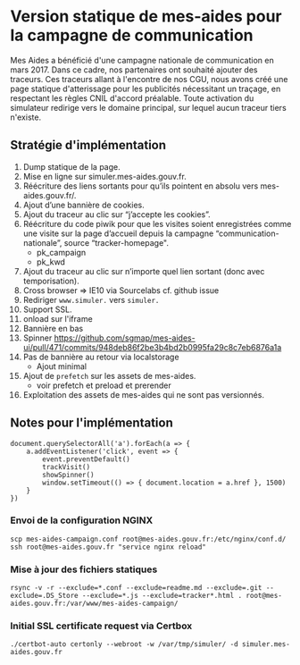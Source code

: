 # Version statique de mes-aides pour la campagne de communication

Mes Aides a bénéficié d'une campagne nationale de communication en mars 2017. Dans ce cadre, nos partenaires ont souhaité ajouter des traceurs. Ces traceurs allant à l'encontre de nos CGU, nous avons créé une page statique d'atterissage pour les publicités nécessitant un traçage, en respectant les règles CNIL d'accord préalable. Toute activation du simulateur redirige vers le domaine principal, sur lequel aucun traceur tiers n'existe.

## Stratégie d'implémentation

1. Dump statique de la page.
2. Mise en ligne sur simuler.mes-aides.gouv.fr.
3. Réécriture des liens sortants pour qu’ils pointent en absolu vers mes-aides.gouv.fr/.
4. Ajout d’une bannière de cookies.
5. Ajout du traceur au clic sur “j’accepte les cookies”.
6. Réécriture du code piwik pour que les visites soient enregistrées comme une visite sur la page d’accueil depuis la campagne “communication-nationale”, source “tracker-homepage".
    * pk_campaign
    * pk_kwd
7. Ajout du traceur au clic sur n’importe quel lien sortant (donc avec temporisation).
71. Cross browser => IE10 via Sourcelabs cf. github issue
72. Rediriger `www.simuler.` vers `simuler.`
8. Support SSL.
81. onload sur l'iframe
82. Bannière en bas
83. Spinner https://github.com/sgmap/mes-aides-ui/pull/471/commits/948deb86f2be3b4bd2b0995fa29c8c7eb6876a1a
84. Pas de bannière au retour via localstorage
    * Ajout minimal
9. Ajout de `prefetch` sur les assets de mes-aides.
    * voir prefetch et preload et prerender
10. Exploitation des assets de mes-aides qui ne sont pas versionnés.



## Notes pour l'implémentation


```
document.querySelectorAll('a').forEach(a => {
    a.addEventListener('click', event => {
        event.preventDefault()
        trackVisit()
        showSpinner()
        window.setTimeout(() => { document.location = a.href }, 1500)
    }
})
```

### Envoi de la configuration NGINX

```
scp mes-aides-campaign.conf root@mes-aides.gouv.fr:/etc/nginx/conf.d/
ssh root@mes-aides.gouv.fr "service nginx reload"
```


### Mise à jour des fichiers statiques

```
rsync -v -r --exclude=*.conf --exclude=readme.md --exclude=.git --exclude=.DS_Store --exclude=*.js --exclude=tracker*.html . root@mes-aides.gouv.fr:/var/www/mes-aides-campaign/
```

### Initial SSL certificate request via Certbox

```./certbot-auto certonly --webroot -w /var/tmp/simuler/ -d simuler.mes-aides.gouv.fr```
